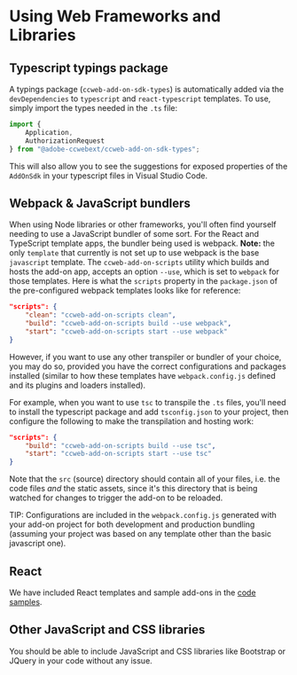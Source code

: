 # Using Web Frameworks and Libraries

## Typescript typings package
A typings package (`ccweb-add-on-sdk-types`) is automatically added via the `devDependencies` to `typescript` and `react-typescript` templates. To use, simply import the types needed in the `.ts` file:

```ts
import {
    Application,
    AuthorizationRequest
} from "@adobe-ccwebext/ccweb-add-on-sdk-types";
```

<InlineAlert slots="text" variant="success"/>

This will also allow you to see the suggestions for exposed properties of the `AddOnSdk` in your typescript files in Visual Studio Code.

<!-- ![Intellisense](./img/intellisense.mov) -->

## Webpack & JavaScript bundlers

When using Node libraries or other frameworks, you'll often find yourself needing to use a JavaScript bundler of some sort. For the React and TypeScript template apps, the bundler being used is webpack. **Note:** the only `template` that currently is not set up to use webpack is the base `javascript` template. The `ccweb-add-on-scripts` utility which builds and hosts the add-on app, accepts an option `--use`, which is set to `webpack` for those templates. Here is what the `scripts` property in the `package.json` of the pre-configured webpack templates looks like for reference:

```json
"scripts": {
    "clean": "ccweb-add-on-scripts clean",
    "build": "ccweb-add-on-scripts build --use webpack",
    "start": "ccweb-add-on-scripts start --use webpack"
}
```


However, if you want to use any other transpiler or bundler of your choice, you may do so, provided you have the correct configurations and packages installed (similar to how these templates have `webpack.config.js` defined and its plugins and loaders installed).

For example, when you want to use `tsc` to transpile the `.ts` files, you'll need to install the typescript package and add `tsconfig.json` to your project, then configure the following to make the transpilation and hosting work:

```json
"scripts": {
    "build": "ccweb-add-on-scripts build --use tsc",
    "start": "ccweb-add-on-scripts start --use tsc"
}
```

<InlineAlert slots="text" variant="info"/>

Note that the `src` (source) directory should contain all of your files, i.e. the code files _and_ the static assets, since it's this directory that is being watched for changes to trigger the add-on to be reloaded.

TIP:
Configurations are included in the `webpack.config.js` generated with your add-on project for both development and production bundling (assuming your project was based on any template other than the basic javascript one).

## React

We have included React templates and sample add-ons in the [code samples](guides/develop/samples).

## Other JavaScript and CSS libraries

You should be able to include JavaScript and CSS libraries like Bootstrap or JQuery in your code without any issue.
